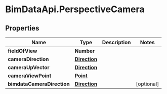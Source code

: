 # BimDataApi.PerspectiveCamera

## Properties

Name | Type | Description | Notes
------------ | ------------- | ------------- | -------------
**fieldOfView** | **Number** |  | 
**cameraDirection** | [**Direction**](Direction.md) |  | 
**cameraUpVector** | [**Direction**](Direction.md) |  | 
**cameraViewPoint** | [**Point**](Point.md) |  | 
**bimdataCameraDirection** | [**Direction**](Direction.md) |  | [optional] 


